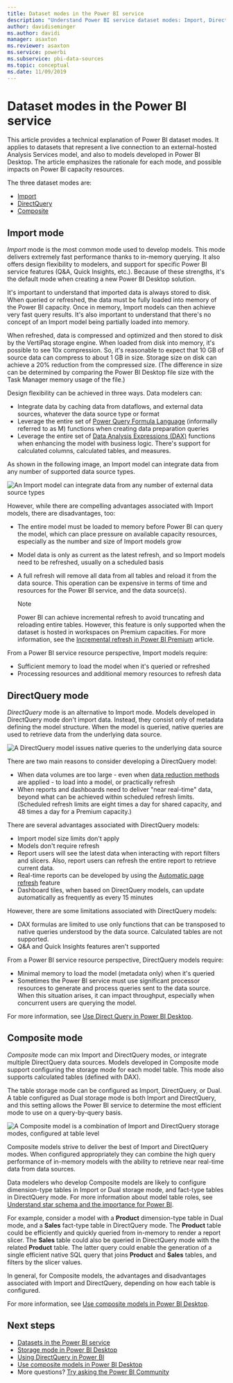 ```yaml
---
title: Dataset modes in the Power BI service
description: "Understand Power BI service dataset modes: Import, DirectQuery, and Composite."
author: davidiseminger
ms.author: davidi
manager: asaxton
ms.reviewer: asaxton
ms.service: powerbi
ms.subservice: pbi-data-sources
ms.topic: conceptual
ms.date: 11/09/2019
---
```


# Dataset modes in the Power BI service

This article provides a technical explanation of Power BI dataset modes. It applies to datasets that represent a live connection to an external-hosted Analysis Services model, and also to models developed in Power BI Desktop. The article emphasizes the rationale for each mode, and possible impacts on Power BI capacity resources.

The three dataset modes are:

- [Import](#import-mode)
- [DirectQuery](#directquery-mode)
- [Composite](#composite-mode)

## Import mode

_Import_ mode is the most common mode used to develop models. This mode delivers extremely fast performance thanks to in-memory querying. It also offers design flexibility to modelers, and support for specific Power BI service features (Q&A, Quick Insights, etc.). Because of these strengths, it's the default mode when creating a new Power BI Desktop solution.

It's important to understand that imported data is always stored to disk. When queried or refreshed, the data must be fully loaded into memory of the Power BI capacity. Once in memory, Import models can then achieve very fast query results. It's also important to understand that there's no concept of an Import model being partially loaded into memory.

When refreshed, data is compressed and optimized and then stored to disk by the VertiPaq storage engine. When loaded from disk into memory, it's possible to see 10x compression. So, it's reasonable to expect that 10 GB of source data can compress to about 1 GB in size. Storage size on disk can achieve a 20% reduction from the compressed size. (The difference in size can be determined by comparing the Power BI Desktop file size with the Task Manager memory usage of the file.)

Design flexibility can be achieved in three ways. Data modelers can:

- Integrate data by caching data from dataflows, and external data sources, whatever the data source type or format
- Leverage the entire set of [Power Query Formula Language](/powerquery-m/) (informally referred to as M) functions when creating data preparation queries
- Leverage the entire set of [Data Analysis Expressions (DAX)](/dax/) functions when enhancing the model with business logic. There's support for calculated columns, calculated tables, and measures.

As shown in the following image, an Import model can integrate data from any number of supported data source types.

![An Import model can integrate data from any number of external data source types](media/service-dataset-modes-understand/import-model.png)

However, while there are compelling advantages associated with Import models, there are disadvantages, too:

- The entire model must be loaded to memory before Power BI can query the model, which can place pressure on available capacity resources, especially as the number and size of Import models grow
- Model data is only as current as the latest refresh, and so Import models need to be refreshed, usually on a scheduled basis
- A full refresh will remove all data from all tables and reload it from the data source. This operation can be expensive in terms of time and resources for the Power BI service, and the data source(s).

    > [!NOTE]
    > Power BI can achieve incremental refresh to avoid truncating and reloading entire tables. However, this feature is only supported when the dataset is hosted in workspaces on Premium capacities. For more information, see the [Incremental refresh in Power BI Premium](../admin/service-premium-incremental-refresh.md) article.

From a Power BI service resource perspective, Import models require:

- Sufficient memory to load the model when it's queried or refreshed
- Processing resources and additional memory resources to refresh data

## DirectQuery mode

_DirectQuery_ mode is an alternative to Import mode. Models developed in DirectQuery mode don't import data. Instead, they consist only of metadata defining the model structure. When the model is queried, native queries are used to retrieve data from the underlying data source.

![A DirectQuery model issues native queries to the underlying data source](media/service-dataset-modes-understand/direct-query-model.png)

There are two main reasons to consider developing a DirectQuery model:

- When data volumes are too large - even when [data reduction methods](../guidance/import-modeling-data-reduction.md) are applied - to load into a model, or practically refresh
- When reports and dashboards need to deliver "near real-time" data, beyond what can be achieved within scheduled refresh limits. (Scheduled refresh limits are eight times a day for shared capacity, and 48 times a day for a Premium capacity.)

There are several advantages associated with DirectQuery models:

- Import model size limits don't apply
- Models don't require refresh
- Report users will see the latest data when interacting with report filters and slicers. Also, report users can refresh the entire report to retrieve current data.
- Real-time reports can be developed by using the [Automatic page refresh](../create-reports/desktop-automatic-page-refresh.md) feature
- Dashboard tiles, when based on DirectQuery models, can update automatically as frequently as every 15 minutes

However, there are some limitations associated with DirectQuery models:

- DAX formulas are limited to use only functions that can be transposed to native queries understood by the data source. Calculated tables are not supported.
- Q&A and Quick Insights features aren't supported

From a Power BI service resource perspective, DirectQuery models require:

- Minimal memory to load the model (metadata only) when it's queried
- Sometimes the Power BI service must use significant processor resources to generate and process queries sent to the data source. When this situation arises, it can impact throughput, especially when concurrent users are querying the model.

For more information, see [Use Direct Query in Power BI Desktop](desktop-use-directquery.md).

## Composite mode

_Composite_ mode can mix Import and DirectQuery modes, or integrate multiple DirectQuery data sources. Models developed in Composite mode support configuring the storage mode for each model table. This mode also supports calculated tables (defined with DAX).

The table storage mode can be configured as Import, DirectQuery, or Dual. A table configured as Dual storage mode is both Import and DirectQuery, and this setting allows the Power BI service to determine the most efficient mode to use on a query-by-query basis.

![A Composite model is a combination of Import and DirectQuery storage modes, configured at table level](media/service-dataset-modes-understand/composite-model.png)

Composite models strive to deliver the best of Import and DirectQuery modes. When configured appropriately they can combine the high query performance of in-memory models with the ability to retrieve near real-time data from data sources.

Data modelers who develop Composite models are likely to configure dimension-type tables in Import or Dual storage mode, and fact-type tables in DirectQuery mode. For more information about model table roles, see [Understand star schema and the importance for Power BI](../guidance/star-schema.md).

For example, consider a model with a **Product** dimension-type table in Dual mode, and a **Sales** fact-type table in DirectQuery mode. The **Product** table could be efficiently and quickly queried from in-memory to render a report slicer. The **Sales** table could also be queried in DirectQuery mode with the related **Product** table. The latter query could enable the generation of a single efficient native SQL query that joins **Product** and **Sales** tables, and filters by the slicer values.

In general, for Composite models, the advantages and disadvantages associated with Import and DirectQuery, depending on how each table is configured.

For more information, see [Use composite models in Power BI Desktop](../transform-model/desktop-composite-models.md).

## Next steps

- [Datasets in the Power BI service](service-dataset-modes-understand.md)
- [Storage mode in Power BI Desktop](../transform-model/desktop-storage-mode.md)
- [Using DirectQuery in Power BI](desktop-directquery-about.md)
- [Use composite models in Power BI Desktop](../transform-model/desktop-composite-models.md)
- More questions? [Try asking the Power BI Community](https://community.powerbi.com/)
